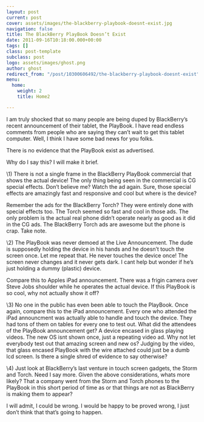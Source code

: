 ```yaml
---
layout: post
current: post
cover: assets/images/the-blackberry-playbook-doesnt-exist.jpg
navigation: false
title: The BlackBerry PlayBook Doesn’t Exist
date: 2011-09-16T10:18:00.000+00:00
tags: []
class: post-template
subclass: post
logo: assets/images/ghost.png
author: ghost
redirect_from: "/post/10300606492/the-blackberry-playbook-doesnt-exist"
menu:
  home:
    weight: 2
    title: Home2

---
```

I am truly shocked that so many people are being duped by BlackBerry’s recent announcement of their tablet, the PlayBook. I have read endless comments from people who are saying they can’t wait to get this tablet computer. Well, I think I have some bad news for you folks.

There is no evidence that the PlayBook exist as advertised.

Why do I say this? I will make it brief.

\1) There is not a single frame in the BlackBerry PlayBook commercial that shows the actual device! The only thing being seen in the commercial is CG special effects. Don’t believe me? Watch the ad again. Sure, those special effects are amazingly fast and responsive and cool but where is the device?

Remember the ads for the BlackBerry Torch? They were entirely done with special effects too. The Torch seemed so fast and cool in those ads. The only problem is the actual real phone didn’t operate nearly as good as it did in the CG ads. The BlackBerry Torch ads are awesome but the phone is crap. Take note.

\2) The PlayBook was never demoed at the Live Announcement. The dude is supposedly holding the device in his hands and he doesn’t touch the screen once. Let me repeat that. He never touches the device once! The screen never changes and it never gets dark. I cant help but wonder if he’s just holding a dummy (plastic) device.

Compare this to Apples iPad announcement. There was a frigin camera over Steve Jobs shoulder while he operates the actual device. If this PlayBook is so cool, why not actually show it off?

\3) No one in the public has even been able to touch the PlayBook. Once again, compare this to the iPad announcement. Every one who attended the iPad announcment was actually able to handle and touch the device. They had tons of them on tables for every one to test out. What did the attendees of the PlayBook announcement get? A device encased in glass playing videos. The new OS isnt shown once, just a repeating video ad. Why not let everybody test out that amazing screen and new os? Judging by the video, that glass encased PlayBook with the wire attached could just be a dumb lcd screen. Is there a single shred of evidence to say otherwise?

\4) Just look at BlackBerry’s last venture in touch screen gadgets, the Storm and Torch. Need I say more. Given the above considerations, whats more likely? That a company went from the Storm and Torch phones to the PlayBook in this short period of time as or that things are not as BlackBerry is making them to appear?

I will admit, I could be wrong. I would be happy to be proved wrong, I just don’t think that that’s going to happen.